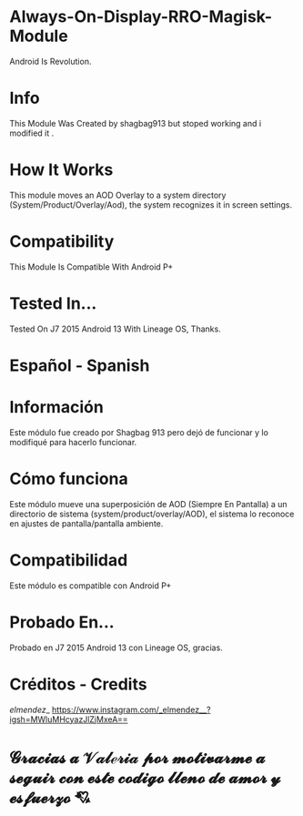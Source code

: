 # Always-On-Display-RRO-Magisk-Module
Android Is Revolution.

# Info
This Module Was Created by shagbag913 but stoped working and i modified it .

# How It Works
This module moves an AOD Overlay to a system directory (System/Product/Overlay/Aod), the system recognizes it in screen settings. 

# Compatibility 
This Module Is Compatible With Android P+

# Tested In...
Tested On J7 2015 Android 13 With Lineage OS, Thanks.

# Español - Spanish

# Información
Este módulo fue creado por Shagbag 913 pero dejó de funcionar y lo modifiqué para hacerlo funcionar.

# Cómo funciona
Este módulo mueve una superposición de AOD (Siempre En Pantalla) a un directorio de sistema (system/product/overlay/AOD), el sistema lo reconoce en ajustes de pantalla/pantalla ambiente.

# Compatibilidad
Este módulo es compatible con Android P+

# Probado En...
Probado en J7 2015 Android 13 con Lineage OS, gracias.

# Créditos - Credits
_elmendez__
https://www.instagram.com/_elmendez__?igsh=MWluMHcyazJlZjMxeA==

# 𝓖𝓻𝓪𝓬𝓲𝓪𝓼 𝓪 𝒱𝒶𝓁ℯ𝓇𝒾𝒶 𝓹𝓸𝓻 𝓶𝓸𝓽𝓲𝓿𝓪𝓻𝓶𝓮 𝓪 𝓼𝓮𝓰𝓾𝓲𝓻 𝓬𝓸𝓷 𝓮𝓼𝓽𝓮 𝓬𝓸𝓭𝓲𝓰𝓸 𝓵𝓵𝓮𝓷𝓸 𝓭𝓮 𝓪𝓶𝓸𝓻 𝔂 𝓮𝓼𝓯𝓾𝓮𝓻𝔃𝓸 💘 

